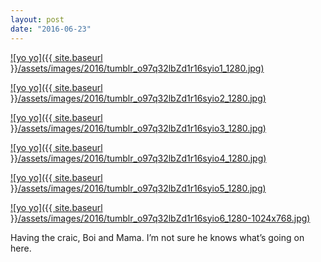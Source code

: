 ```yaml
---
layout: post
date: "2016-06-23"
---
```


[![yo yo]({{ site.baseurl }}/assets/images/2016/tumblr_o97q32lbZd1r16syio1_1280.jpg)](https://mananamanana.com/ohpiglet/wp-content/uploads/2016/06/tumblr_o97q32lbZd1r16syio1_1280.jpg)

[![yo yo]({{ site.baseurl }}/assets/images/2016/tumblr_o97q32lbZd1r16syio2_1280.jpg)](https://mananamanana.com/ohpiglet/wp-content/uploads/2016/06/tumblr_o97q32lbZd1r16syio2_1280.jpg)

[![yo yo]({{ site.baseurl }}/assets/images/2016/tumblr_o97q32lbZd1r16syio3_1280.jpg)](https://mananamanana.com/ohpiglet/wp-content/uploads/2016/06/tumblr_o97q32lbZd1r16syio3_1280.jpg)

[![yo yo]({{ site.baseurl }}/assets/images/2016/tumblr_o97q32lbZd1r16syio4_1280.jpg)](https://mananamanana.com/ohpiglet/wp-content/uploads/2016/06/tumblr_o97q32lbZd1r16syio4_1280.jpg)

[![yo yo]({{ site.baseurl }}/assets/images/2016/tumblr_o97q32lbZd1r16syio5_1280.jpg)](https://mananamanana.com/ohpiglet/wp-content/uploads/2016/06/tumblr_o97q32lbZd1r16syio5_1280.jpg)

[![yo yo]({{ site.baseurl }}/assets/images/2016/tumblr_o97q32lbZd1r16syio6_1280-1024x768.jpg)](https://mananamanana.com/ohpiglet/wp-content/uploads/2016/06/tumblr_o97q32lbZd1r16syio6_1280.jpg)

Having the craic, Boi and Mama. I’m not sure he knows what’s going on here.
